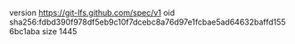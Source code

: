 version https://git-lfs.github.com/spec/v1
oid sha256:fdbd390f978df5eb9c10f7dcebc8a76d97e1fcbae5ad64632baffd1556bc1aba
size 1445
